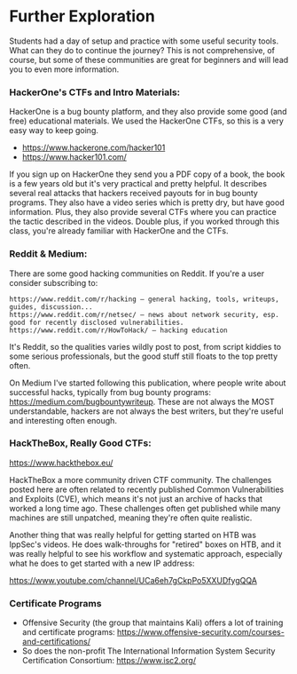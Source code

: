 # Further Exploration

Students had a day of setup and practice with some useful security tools. What can they do to continue the journey? This is not comprehensive, of course, but some of these communities are great for beginners and will lead you to even more information.

### HackerOne's CTFs and Intro Materials:

HackerOne is a bug bounty platform, and they also provide some good (and free) educational materials. We used the HackerOne CTFs, so this is a very easy way to keep going.

* https://www.hackerone.com/hacker101
* https://www.hacker101.com/

If you sign up on HackerOne they send you a PDF copy of a book, the book is a few years old but it's very practical and pretty helpful. It describes several real attacks that hackers received payouts for in bug bounty programs. They also have a video series which is pretty dry, but  have good information. Plus, they also provide several CTFs where you can practice the tactic described in the videos. Double plus, if you worked through this class, you're already familiar with HackerOne and the CTFs.

### Reddit & Medium:

There are some good hacking communities on Reddit. If you're a user consider subscribing to:

    https://www.reddit.com/r/hacking — general hacking, tools, writeups, guides, discussion...
    https://www.reddit.com/r/netsec/ — news about network security, esp. good for recently disclosed vulnerabilities.
    https://www.reddit.com/r/HowToHack/ — hacking education

It's Reddit, so the qualities varies wildly post to post, from script kiddies to some serious professionals, but the good stuff still floats to the top pretty often.

On Medium I've started following this publication, where people write about successful hacks, typically from bug bounty programs: https://medium.com/bugbountywriteup. These are not always the MOST understandable, hackers are not always the best writers, but they're useful and interesting often enough.

### HackTheBox, Really Good CTFs:

https://www.hackthebox.eu/

HackTheBox a more community driven CTF community. The challenges posted here are often related to recently published Common Vulnerabilities and Exploits (CVE), which means it's not just an archive of hacks that worked a long time ago. These challenges often get published while many machines are still unpatched, meaning they're often quite realistic.

Another thing that was really helpful for getting started on HTB was IppSec's videos. He does walk-throughs for "retired" boxes on HTB, and it was really helpful to see his workflow and systematic approach, especially what he does to get started with a new IP address:

https://www.youtube.com/channel/UCa6eh7gCkpPo5XXUDfygQQA

### Certificate Programs

* Offensive Security (the group that maintains Kali) offers a lot of training and certificate programs: https://www.offensive-security.com/courses-and-certifications/
* So does the non-profit The International Information System Security Certification Consortium: https://www.isc2.org/
